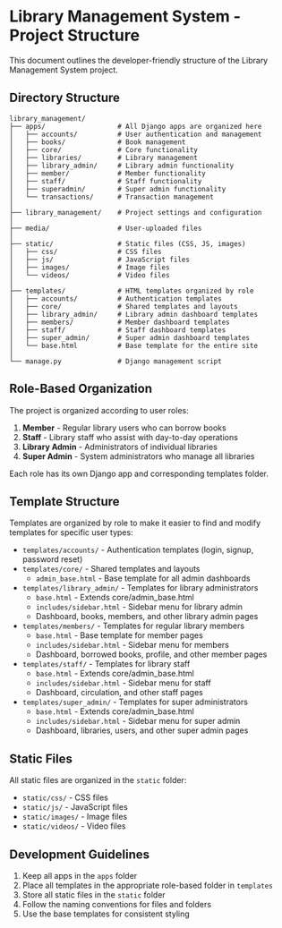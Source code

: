 # Library Management System - Project Structure

This document outlines the developer-friendly structure of the Library Management System project.

## Directory Structure

```
library_management/
├── apps/                  # All Django apps are organized here
│   ├── accounts/          # User authentication and management
│   ├── books/             # Book management
│   ├── core/              # Core functionality
│   ├── libraries/         # Library management
│   ├── library_admin/     # Library admin functionality
│   ├── member/            # Member functionality
│   ├── staff/             # Staff functionality
│   ├── superadmin/        # Super admin functionality
│   └── transactions/      # Transaction management
│
├── library_management/    # Project settings and configuration
│
├── media/                 # User-uploaded files
│
├── static/                # Static files (CSS, JS, images)
│   ├── css/               # CSS files
│   ├── js/                # JavaScript files
│   ├── images/            # Image files
│   └── videos/            # Video files
│
├── templates/             # HTML templates organized by role
│   ├── accounts/          # Authentication templates
│   ├── core/              # Shared templates and layouts
│   ├── library_admin/     # Library admin dashboard templates
│   ├── members/           # Member dashboard templates
│   ├── staff/             # Staff dashboard templates
│   ├── super_admin/       # Super admin dashboard templates
│   └── base.html          # Base template for the entire site
│
└── manage.py              # Django management script
```

## Role-Based Organization

The project is organized according to user roles:

1. **Member** - Regular library users who can borrow books
2. **Staff** - Library staff who assist with day-to-day operations
3. **Library Admin** - Administrators of individual libraries
4. **Super Admin** - System administrators who manage all libraries

Each role has its own Django app and corresponding templates folder.

## Template Structure

Templates are organized by role to make it easier to find and modify templates for specific user types:

- `templates/accounts/` - Authentication templates (login, signup, password reset)
- `templates/core/` - Shared templates and layouts
  - `admin_base.html` - Base template for all admin dashboards
- `templates/library_admin/` - Templates for library administrators
  - `base.html` - Extends core/admin_base.html
  - `includes/sidebar.html` - Sidebar menu for library admin
  - Dashboard, books, members, and other library admin pages
- `templates/members/` - Templates for regular library members
  - `base.html` - Base template for member pages
  - `includes/sidebar.html` - Sidebar menu for members
  - Dashboard, borrowed books, profile, and other member pages
- `templates/staff/` - Templates for library staff
  - `base.html` - Extends core/admin_base.html
  - `includes/sidebar.html` - Sidebar menu for staff
  - Dashboard, circulation, and other staff pages
- `templates/super_admin/` - Templates for super administrators
  - `base.html` - Extends core/admin_base.html
  - `includes/sidebar.html` - Sidebar menu for super admin
  - Dashboard, libraries, users, and other super admin pages

## Static Files

All static files are organized in the `static` folder:

- `static/css/` - CSS files
- `static/js/` - JavaScript files
- `static/images/` - Image files
- `static/videos/` - Video files

## Development Guidelines

1. Keep all apps in the `apps` folder
2. Place all templates in the appropriate role-based folder in `templates`
3. Store all static files in the `static` folder
4. Follow the naming conventions for files and folders
5. Use the base templates for consistent styling
